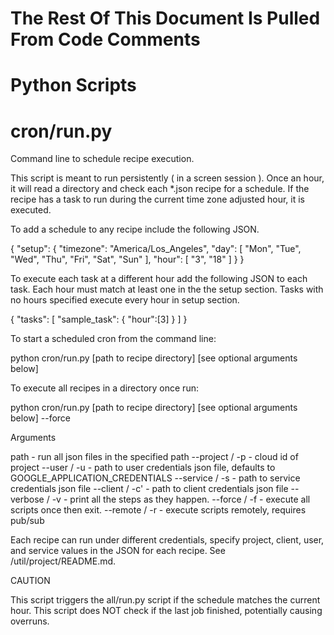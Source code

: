 # The Rest Of This Document Is Pulled From Code Comments

# Python Scripts


# cron/run.py

Command line to schedule recipe execution.

This script is meant to run persistently ( in a screen session ).  Once an hour, 
it will read a directory and check each \*.json recipe for a schedule.  If the
recipe has a task to run during the current time zone adjusted hour, it is executed.

To add a schedule to any recipe include the following JSON.

  {
    "setup": {
      "timezone": "America/Los_Angeles",
      "day": [ "Mon", "Tue", "Wed", "Thu", "Fri", "Sat", "Sun" ],
      "hour": [ "3", "18" ]
    }
  }

To execute each task at a different hour add the following JSON to each task.  Each hour
must match at least one in the the setup section.  Tasks with no hours specified execute
every hour in setup section.

  {
    "tasks": [
      "sample_task": {
        "hour":[3]
       }
    ]
  }

To start a scheduled cron from the command line: 

python cron/run.py [path to recipe directory] [see optional arguments below]

To execute all recipes in a directory once run:

python cron/run.py [path to recipe directory] [see optional arguments below] --force

Arguments

  path - run all json files in the specified path
  --project / -p - cloud id of project
  --user / -u - path to user credentials json file, defaults to GOOGLE_APPLICATION_CREDENTIALS
  --service / -s - path to service credentials json file
  --client / -c' - path to client credentials json file
  --verbose / -v - print all the steps as they happen.
  --force / -f - execute all scripts once then exit.
  --remote / -r - execute scripts remotely, requires pub/sub

Each recipe can run under different credentials, specify project, client, user, and service 
values in the JSON for each recipe. See /util/project/README.md.

CAUTION

This script triggers the all/run.py script if the schedule matches the current hour.
This script does NOT check if the last job finished, potentially causing overruns.


